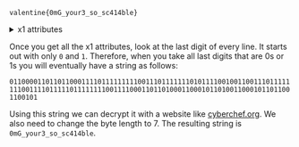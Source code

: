 `valentine{0mG_your3_so_sc414ble}`

  <details>
  <summary> x1 attributes </summary>

    
    145.930 
    153.151 
    153.901 
    155.460 
    158.910 
    161.920 
    163.550 
    163.841 
    164.441 
    169.060 
    173.041 
    188.971 
    200.020 
    202.741 
    211.091 
    218.370 
    239.720 
    250.560 
    251.081 
    254.301 
    258.411 
    297.741 
    324.460 
    327.261 
    329.421 
    328.121 
    326.951 
    323.881 
    320.601 
    320.481 
    316.291 
    311.501 
    308.990 
    307.760 
    307.571 
    301.791 
    296.751 
    293.370 
    285.381 
    275.651 
    245.531 
    238.941 
    234.151 
    222.661 
    221.471 
    217.260 
    213.871 
    204.280 
    200.721 
    197.131 
    185.581 
    170.661 
    165.800 
    154.240 
    143.261 
    119.860 
    118.790 
    115.461 
    114.091 
    106.840 
    104.630 
    104.121 
    103.741 
    95.091 
    87.340 
    81.921 
    79.801 
    75.561 
    74.601 
    71.691 
    71.151 
    77.811 
    101.981 
    102.320 
    112.190 
    114.661 
    119.941 
    124.851 
    97.241 
    76.490 
    193.331 
    197.721 
    219.331 
    270.361 
    304.511 
    330.880 
    230.551 
    202.211 
    198.691 
    182.361 
    160.421 
    162.221 
    167.621 
    177.511 
    179.110 
    191.490 
    182.171 
    183.051 
    185.281 
    186.211 
    178.790 
    185.560 
    178.760 
    180.701 
    194.161 
    211.090 
    185.881 
    184.981 
    182.420 
    173.031 
    171.090 
    167.950 
    160.760 
    143.851 
    128.301 
    161.250 
    155.840 
    161.020 
    158.381 
    152.130 
    156.431 
    157.491 
    148.830 
    240.781 
    238.480 
    237.260 
    219.751 
    222.711 
    226.050 
    227.150 
    232.850 
    231.671 
    234.790 
    236.151 
    239.251 
    238.040 
    239.421 
    241.571 
    245.620 
    244.420 
    246.651 
    251.891 
    250.740 
    252.800 
    253.861 
    263.760 
    257.231 
    <!-- 258.562  -->
    <!-- 263.259  -->
    <!-- 263.766  -->
    <!-- 254.857  -->
    <!-- 252.498  -->
    <!-- 247.853  -->
    <!-- 248.824  -->
    <!-- 244.348  -->
    <!-- 242.420  -->
    <!-- 241.772  -->
    <!-- 239.041  -->
    <!-- 235.374  -->
    <!-- 231.546  -->
    <!-- 229.562  -->
    <!-- 228.620  -->
    <!-- 225.510  -->
    <!-- 222.763  -->
    <!-- 222.959  -->
    <!-- 222.022  -->
    <!-- 219.370  -->
    <!-- 215.626  -->
    <!-- 219.038  -->
    <!-- 257.593  -->
    <!-- 256.864  -->
    <!-- 260.651  -->
    <!-- 129.236  -->
    <!-- 115.243  -->
    <!-- 94.190  -->
    <!-- 87.103  -->
    <!-- 82.921  -->
    <!-- 68.336  -->
    <!-- 82.258  -->
    <!-- 82.521  -->
    <!-- 88.874  -->
    <!-- 94.370  -->
    <!-- 100.060  -->
    <!-- 123.987  -->
    <!-- 149.463  -->
    <!-- 199.851  -->
    <!-- 203.147  -->
    <!-- 214.326  -->
    <!-- 230.777  -->
    <!-- 238.605  -->
    <!-- 247.116  -->
    <!-- 283.024  -->
    <!-- 320.444  -->
    <!-- 320.780  -->
    <!-- 323.112  -->
    <!-- 327.531  -->
    <!-- 329.065  -->
    <!-- 326.812  -->
    <!-- 324.273  -->
    <!-- 324.065  -->
    <!-- 323.162  -->
    <!-- 322.863  -->
    <!-- 309.057  -->
    <!-- 245.107  -->
    <!-- 200.340  -->
    <!-- 199.565  -->
    <!-- 195.726  -->
    <!-- 183.233  -->
    <!-- 145.337  -->
    <!-- 162.478  -->
    <!-- 198.329  -->
    <!-- 201.495  -->
    <!-- 219.695  -->
    <!-- 317.227  -->
    <!-- 314.145  -->
    <!-- 276.376  -->
    <!-- 252.909  -->
    <!-- 198.646  -->
    <!-- 196.572  -->
    <!-- 108.651  -->
    <!-- 84.358  -->
    <!-- 150.245  -->
    <!-- 155.062  -->
    <!-- 157.543  -->
    <!-- 155.556  -->
    <!-- 152.138  -->
    <!-- 161.174  -->
    <!-- 154.557  -->
    <!-- 150.805  -->
    <!-- 166.748  -->
    <!-- 171.162  -->
    <!-- 172.114  -->
    <!-- 188.391  -->
    <!-- 184.358  -->
    <!-- 179.014  -->
    <!-- 181.149  -->
    <!-- 188.600  -->
    <!-- 183.522  -->
    <!-- 181.824  -->
    <!-- 187.030  -->
    <!-- 184.509  -->
    <!-- 177.444  -->
    <!-- 172.388  -->
    <!-- 162.116  -->
    <!-- 161.363  -->
    <!-- 185.106  -->
    <!-- 166.237  -->
    <!-- 155.988  -->
    <!-- 163.172  -->
    <!-- 167.442  -->
    <!-- 166.465  -->
    <!-- 171.325  -->
    <!-- 176.318  -->
    <!-- 174.791  -->
    <!-- 167.041  -->
    <!-- 170.188  -->
    <!-- 172.715  -->
    <!-- 168.770  -->
    <!-- 236.561  -->
    <!-- 237.753  -->
    <!-- 240.660  -->
    <!-- 175.231  -->
    <!-- 180.643  -->
    <!-- 160.659  -->
    <!-- 164.505  -->
    <!-- 216.396  -->
    <!-- 217.460  -->
    <!-- 220.135  -->
    <!-- 222.924  -->
    <!-- 222.537  -->
    <!-- 225.368  -->
    <!-- 227.042  -->
    <!-- 229.612  -->
    <!-- 228.196  -->
    <!-- 235.366  -->
    <!-- 237.066  -->
    <!-- 241.456  -->
    <!-- 242.173  -->
    <!-- 244.330  -->
    <!-- 246.729  -->
    <!-- 247.452  -->
    <!-- 251.834  -->
    <!-- 254.624  -->
    <!-- 257.515  -->
    <!-- 263.766  -->
    <!-- 260.316  -->
    <!-- 257.147  -->
    <!-- 262.412  -->
    <!-- 259.001  -->
    <!-- 253.863  -->
    <!-- 250.872  -->
    <!-- 252.087  -->
    <!-- 248.509  -->
    <!-- 244.569  -->
    <!-- 245.650  -->
    <!-- 242.773  -->
    <!-- 241.558  -->
    <!-- 238.019  -->
    <!-- 239.375  -->
    <!-- 236.482  -->
    <!-- 234.948  -->
    <!-- 231.893  -->
    <!-- 233.049  -->
    <!-- 229.754  -->
    <!-- 226.055  -->
    <!-- 226.549  -->
    <!-- 220.112  -->
    <!-- 218.667  -->
    <!-- 260.188  -->
    <!-- 257.107  -->
    <!-- 257.965  -->
    <!-- 172.798  -->
    <!-- 183.881  -->
    <!-- 182.249  -->
    <!-- 155.940  -->
    <!-- 156.949  -->
    <!-- 163.119  -->
    <!-- 171.410  -->
    <!-- 182.729  -->
    <!-- 178.672  -->
    <!-- 161.994  -->
    <!-- 157.371  -->
    <!-- 160.066  -->
    <!-- 155.944  -->
    <!-- 176.309  -->
    <!-- 178.548  -->
    <!-- 168.777  -->
    <!-- 163.865  -->
    <!-- 164.947  -->
    <!-- 177.179  -->
    <!-- 172.267  -->
    <!-- 173.350  -->
    <!-- 173.238  -->
    <!-- 169.438  -->
    <!-- 166.624  -->
    <!-- 171.080  -->
    <!-- 165.047  -->
    <!-- 162.093  -->
    <!-- 174.119  -->
    <!-- 175.225  -->
    <!-- 156.488  -->
    <!-- 163.699  -->
    <!-- 183.256  -->
    <!-- 176.010  -->
    <!-- 158.573  -->
    <!-- 180.532  -->
    <!-- 181.725  -->
    <!-- 172.108  -->
    <!-- 158.084  -->
    <!-- 131.887  -->
    <!-- 136.538  -->
    <!-- 130.375  -->
    <!-- 266.575  -->
    <!-- 271.278  -->
    <!-- 264.876  -->
    <!-- 143.230  -->
    <!-- 144.843  -->
    <!-- 144.231  -->
    <!-- 277.963  -->
    <!-- 279.577  -->
    <!-- 278.965  -->
    <!-- 93.042  -->
    <!-- 94.224  -->
    <!-- 226.779  -->
    <!-- 226.715  -->
    <!-- 309.872  -->
    <!-- 310.632  -->
    <!-- 308.883  -->
    <!-- 308.123  -->
    <!-- 176.404  -->
    <!-- 177.094  -->
    <!-- 175.584  -->
    <!-- 174.894  -->
    <!-- 223.712  -->
    <!-- 223.726  -->
    <!-- 181.205  -->
    <!-- 181.896  -->
    <!-- 180.385  -->
    <!-- 179.695  -->
    <!-- 218.977  -->
    <!-- 218.913  -->
    <!-- 72.354  -->
    <!-- 72.476  -->
    <!-- 72.981  -->
    <!-- 328.352  -->
    <!-- 328.564  -->
    <!-- 328.413  -->
    <!-- 71.500  -->
    <!-- 71.701  -->
    <!-- 71.558  -->
    <!-- 71.206  -->
    <!-- 71.402  -->
    <!-- 71.258  -->
    <!-- 71.206  -->
    <!-- 71.402  -->
    <!-- 71.258  -->
    <!-- 328.952  -->
    <!-- 329.165  -->
    <!-- 329.014  -->
    <!-- 71.506  -->
    <!-- 71.702  -->
    <!-- 71.558  -->
    <!-- 328.352  -->
    <!-- 328.564  -->
    <!-- 328.413  -->
    <!-- 129.539  -->
    <!-- 141.666  -->
    <!-- 154.222  -->
    <!-- 153.132  -->
    <!-- 153.560  -->
    <!-- 191.868  -->
    <!-- 186.338  -->
    <!-- 185.846  -->
    <!-- 185.226  -->
    <!-- 215.938  -->
    <!-- 193.743  -->
    <!-- 282.232  -->
    <!-- 282.671  -->
    <!-- 278.031  -->
    <!-- 278.470  -->
    <!-- 124.726  -->
    <!-- 125.486  -->
    <!-- 123.736  -->
    <!-- 122.976  -->
    <!-- 270.539  -->
    <!-- 270.175  -->
    <!-- 272.297  -->
    <!-- 272.661  -->
    <!-- 132.033  -->
    <!-- 132.281  -->
    <!-- 139.560  -->
    <!-- 141.408  -->
    <!-- 135.909  -->
    <!-- 134.060  -->
    <!-- 256.155  -->
    <!-- 256.864  -->
    <!-- 147.231  -->
    <!-- 147.991  -->
    <!-- 146.242  -->
    <!-- 145.482  -->
    <!-- 245.995  -->
    <!-- 245.916  -->
    <!-- 155.439  -->
    <!-- 155.686  -->
    <!-- 243.222  -->
    <!-- 243.661  -->
    <!-- 187.847  -->
    <!-- 189.242  -->
    <!-- 189.647  -->
    <!-- 188.252  -->
    <!-- 155.557  -->
    <!-- 173.804  -->
    <!-- 178.624  -->
    <!-- 159.247  -->
    <!-- 180.624  -->
    <!-- 162.813  -->
    <!-- 167.719  -->
    <!-- 166.617  -->
    <!-- 171.215  -->
    <!-- 176.121  -->
    <!-- 175.019  -->
    <!-- 168.362  -->
    <!-- 164.108  -->
    <!-- 164.956  -->
    <!-- 176.384  -->
    <!-- 173.499  -->
    <!-- 173.277  -->
    <!-- 166.268  -->
    <!-- 170.852  -->
    <!-- 173.060  -->
    <!-- 168.605  -->
    <!-- 172.644  -->
    <!-- 169.497  -->
    <!-- 166.970  -->
    <!-- 170.915  -->
    <!-- 163.835  -->
    <!-- 160.540  -->
    <!-- 179.827  -->
    <!-- 174.524  -->
    <!-- 176.239  -->
    <!-- 177.888  -->
    <!-- 165.866  -->
    <!-- 165.654  -->
    <!-- 156.651  -->
    <!-- 156.855  -->
    <!-- 156.939  -->
    <!-- 168.515  -->
    <!-- 181.403  -->
    <!-- 183.321  -->
    <!-- 183.170  -->
    <!-- 179.696  -->
    <!-- 167.764  -->
    <!-- 157.352  -->
    <!-- 176.910  -->
    <!-- 156.130  -->
    <!-- 156.201  -->
    <!-- 184.794  -->
    <!-- 183.461  -->
    <!-- 157.630  -->
    <!-- 158.455  -->
    <!-- 158.137  -->
    <!-- 158.373  -->
    <!-- 181.542  -->
    <!-- 181.845  -->
    <!-- 178.020  -->
    <!-- 180.305  -->
    <!-- 182.183  -->
    <!-- 180.595  -->
    <!-- 161.591  -->
    <!-- 163.782  -->
    <!-- 161.035  -->
    <!-- 177.806  -->
    <!-- 179.756  -->
    <!-- 177.172  -->
    <!-- 169.211  -->
    <!-- 173.509  -->
    <!-- 167.982  -->
    <!-- 159.234  -->
    <!-- 160.324  -->
    <!-- 165.610  -->
    <!-- 176.752  -->
    <!-- 165.634  -->
    <!-- 178.968  -->
    <!-- 179.883  -->
    <!-- 71.214  -->
    <!-- 71.401  -->
    <!-- 71.268  -->
    <!-- 71.218  -->
    <!-- 71.402  -->
    <!-- 71.268  -->
    <!-- 133.393  -->
    <!-- 129.561  -->
    <!-- 152.143  -->
    <!-- 154.539  -->
    <!-- 150.992  -->
    <!-- 123.297  -->
    <!-- 150.725  -->
    <!-- 157.586  -->
    <!-- 158.633  -->
    <!-- 152.593  -->
    <!-- 186.879  -->
    <!-- 181.339  -->
    <!-- 183.207  -->
    <!-- 181.997  -->
    <!-- 185.697  -->
    <!-- 211.575  -->
    <!-- 194.895  -->
    <!-- 185.990  -->
    <!-- 185.446  -->
    <!-- 208.863  -->
    <!-- 204.443  -->
    <!-- 130.192  -->
    <!-- 130.883  -->
    <!-- 129.373  -->
    <!-- 128.682  -->
    <!-- 260.076  -->
    <!-- 260.027  -->
    <!-- 223.712  -->
    <!-- 223.726  -->
    <!-- 156.219  -->
    <!-- 154.863  -->
    <!-- 156.237  -->
    <!-- 158.292  -->
    <!-- 158.631  -->
    <!-- 180.945  -->
    <!-- 181.835  -->
    <!-- 183.762  -->
    <!-- 184.246  -->
    <!-- 181.047  -->
    <!-- 184.246  -->
    <!-- 186.146  -->
    <!-- 185.138  -->
    <!-- 186.504  -->
    <!-- 184.906  -->
    <!-- 153.766  -->
    <!-- 154.035  -->
    <!-- 154.488  -->
    <!-- 125.795  -->
    <!-- 126.845  -->
    <!-- 125.454  -->
    <!-- 139.299  -->
    <!-- 140.349  -->
    <!-- 138.957  -->
    <!-- 260.529  -->
    <!-- 261.579  -->
    <!-- 260.188  -->
    <!-- 274.032  -->
    <!-- 275.083  -->
    <!-- 273.691  -->
    <!-- 92.314  -->
    <!-- 93.023  -->
    <!-- 179.739  -->
    <!-- 181.317  -->
    <!-- 176.750  -->
    <!-- 175.173  -->
    <!-- 219.216  -->
    <!-- 219.655  -->
    <!-- 328.672  -->
    <!-- 328.866  -->
    <!-- 328.728  -->
    <!-- 71.500  -->
    <!-- 71.701  -->
    <!-- 71.558  -->
    <!-- 328.996  -->
    <!-- 329.164  -->
    <!-- 329.044  -->
    <!-- 71.497  -->
    <!-- 71.702  -->
    <!-- 71.549  -->
    <!-- 328.677  -->
    <!-- 328.866  -->
    <!-- 328.728  -->
    <!-- 136.501  -->
    <!-- 125.866  -->
    <!-- 151.343  -->
    <!-- 154.839  -->
    <!-- 144.532  -->
    <!-- 128.432  -->
    <!-- 159.080  -->
    <!-- 154.629  -->
    <!-- 191.568  -->
    <!-- 186.791  -->
    <!-- 181.136  -->
    <!-- 195.327  -->
    <!-- 208.672  -->
    <!-- 185.855  -->
    <!-- 185.146  -->
    <!-- 202.919  -->
    <!-- 207.732  -->
    <!-- 277.131  -->
    <!-- 277.569  -->
    <!-- 124.231  -->
    <!-- 124.479  -->
    <!-- 129.695  -->
    <!-- 130.593  -->
    <!-- 128.369  -->
    <!-- 127.472  -->
    <!-- 271.156  -->
    <!-- 271.134  -->
    <!-- 139.688  -->
    <!-- 142.011  -->
    <!-- 134.880  -->
    <!-- 132.558  -->
    <!-- 256.725  -->
    <!-- 257.164  -->
    <!-- 145.796  -->
    <!-- 146.487  -->
    <!-- 144.977  -->
    <!-- 144.286  -->
    <!-- 252.585  -->
    <!-- 252.522  -->
    <!-- 149.137  -->
    <!-- 149.385  -->
    <!-- 153.898  -->
    <!-- 154.589  -->
    <!-- 153.079  -->
    <!-- 152.388  -->
    <!-- 155.139  -->
    <!-- 155.386  -->
    
  </details>
    

Once you get all the x1 attributes, look at the last digit of every line. It starts out with only `0` and `1`. Therefore, when you take all last digits that are 0s or 1s you will eventually have a string as follows:

`011000011011011000111101111111110011101111111010111100100110011101111111100111101111101111111100111100011011010001100010110100110001011011001100101`

Using this string we can decrypt it with a website like [cyberchef.org](http://cyberchef.org). We also need to change the byte length to 7. The resulting string is `0mG_your3_so_sc414ble`.

